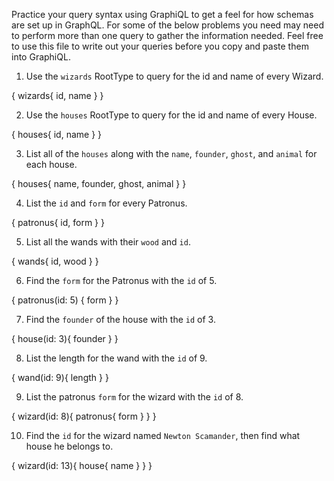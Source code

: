 Practice your query syntax using GraphiQL to get a feel for how schemas are set up in GraphQL. For some of the below problems you need may need to perform more than one query to gather the information needed. Feel free to use this file to write out your queries before you copy and paste them into GraphiQL.

1. Use the `wizards` RootType to query for the id and name of every Wizard.

{
  wizards{
    id,
    name
  }
}

2. Use the `houses` RootType to query for the id and name of every House.

{
  houses{
    id,
    name
  }
}

3. List all of the `houses` along with the `name`, `founder`, `ghost`, and `animal` for each house.

{
  houses{
    name,
    founder,
    ghost,
    animal
  }
}

4. List the `id` and `form` for every Patronus.

{
  patronus{
    id,
    form
  }
}

5. List all the wands with their `wood` and `id`.

{
  wands{
    id,
    wood
  }
}

6. Find the `form` for the Patronus with the `id` of 5.

{
  patronus(id: 5) {
    form
  }
}

7. Find the `founder` of the house with the `id` of 3.

{
  house(id: 3){
    founder
  }
}

8. List the length for the wand with the `id` of 9.

{
  wand(id: 9){
    length
  }
}

9. List the patronus `form` for the wizard with the `id` of 8.

{
  wizard(id: 8){
    patronus{
      form
    }
  }
}

10. Find the `id` for the wizard named `Newton Scamander`, then find what house he belongs to.

{
  wizard(id: 13){
    house{
      name
    }
  }
}
